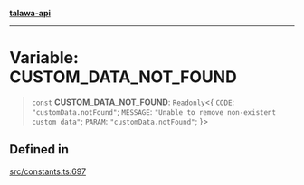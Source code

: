[**talawa-api**](../../README.md)

***

# Variable: CUSTOM\_DATA\_NOT\_FOUND

> `const` **CUSTOM\_DATA\_NOT\_FOUND**: `Readonly`\<\{ `CODE`: `"customData.notFound"`; `MESSAGE`: `"Unable to remove non-existent custom data"`; `PARAM`: `"customData.notFound"`; \}\>

## Defined in

[src/constants.ts:697](https://github.com/Suyash878/talawa-api/blob/b5a9d8b4a1ea678a3d6f5b710b3721f91a3052fc/src/constants.ts#L697)
